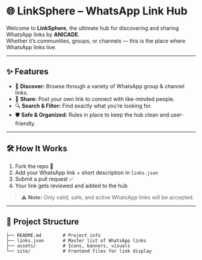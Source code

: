 # 🌐 LinkSphere – WhatsApp Link Hub

Welcome to **LinkSphere**, the ultimate hub for discovering and sharing WhatsApp links by **ANICADE**.  
Whether it’s communities, groups, or channels — this is the place where WhatsApp links live.

---

## ✨ Features

- 📌 **Discover:** Browse through a variety of WhatsApp group & channel links.  
- 🚀 **Share:** Post your own link to connect with like-minded people.  
- 🔍 **Search & Filter:** Find exactly what you’re looking for.  
- 🛡️ **Safe & Organized:** Rules in place to keep the hub clean and user-friendly.  

---

## 🛠️ How It Works

1. Fork the repo 🍴  
2. Add your WhatsApp link + short description in `links.json`  
3. Submit a pull request ✅  
4. Your link gets reviewed and added to the hub  

> ⚠️ **Note:** Only valid, safe, and active WhatsApp links will be accepted.  

---

## 📂 Project Structure

```plaintext
├── README.md        # Project info
├── links.json       # Master list of WhatsApp links
├── assets/          # Icons, banners, visuals
└── site/            # Frontend files for link display
